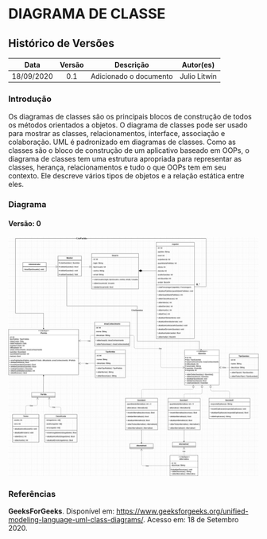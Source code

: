 # DIAGRAMA DE CLASSE

## Histórico de Versões

|   Data   | Versão |           Descrição           |             Autor(es)              |
|:--------:|:------:|:-----------------------------:|:----------------------------------:|
| 18/09/2020 | 0.1 | Adicionado o documento | Julio Litwin |


### Introdução
Os diagramas de classes são os principais blocos de construção de todos os métodos orientados a objetos. O diagrama de classes pode ser usado para mostrar as classes, relacionamentos, interface, associação e colaboração. UML é padronizado em diagramas de classes. Como as classes são o bloco de construção de um aplicativo baseado em OOPs, o diagrama de classes tem uma estrutura apropriada para representar as classes, herança, relacionamentos e tudo o que OOPs tem em seu contexto. Ele descreve vários tipos de objetos e a relação estática entre eles.

### Diagrama

#### Versão: 0

![DiagramaClasse](./../img/diagramas/diagrama_de_classe.png)

### Referências
**GeeksForGeeks**. Disponível em: <https://www.geeksforgeeks.org/unified-modeling-language-uml-class-diagrams/>. Acesso em: 18 de Setembro 2020.
